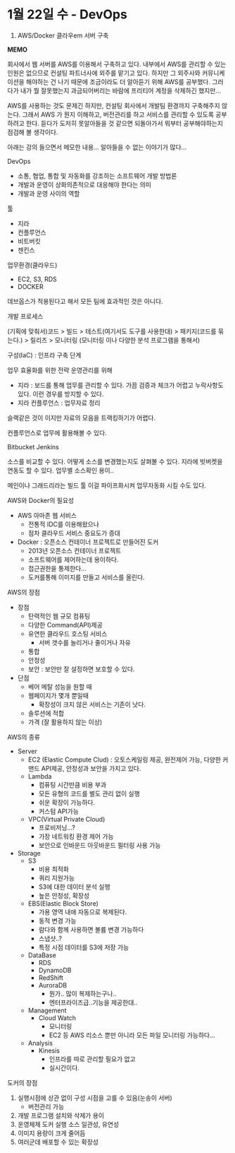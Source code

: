 # 1월 22일 수 - DevOps



1. AWS/Docker 클라우em 서버 구축

**MEMO**

회사에서 웹 서버를 AWS를 이용해서 구축하고 있다. 내부에서 AWS를 관리할 수 있는 인원은 없으므로 컨설팅 파트너사에 외주를 맡기고 있다. 하지만 그 외주사와 커뮤니케이션을 해야하는 건 나기 때문에 조금이라도 더 알아듣기 위해 AWS를 공부했다. 그러다가 내가 뭘 잘못했는지 과금되어버리는 바람에 프리티어 계정을 삭제하긴 했지만...

AWS를 사용하는 것도 문제긴 하지만, 컨설팅 회사에서 개발팀 환경까지 구축해주지 않는다. 그래서 AWS 가 뭔지 이해하고, 버전관리를 하고 서비스를 관리할 수 있도록 공부하려고 한다. 듣다가 도저히 못알아들을 것 같으면 되돌아가서 뭐부터 공부해야하는지 점검해 볼 생각이다.

아래는 강의 들으면서 메모한 내용... 알아들을 수 없는 이야기가 많다...

DevOps

* 소통, 협업, 통합 및 자동화를 강조하는 소프트웨어 개발 방법론
* 개발과 운영이 상화의존적으로 대응해야 한다는 의미
* 개발과 운영 사이의 역할

툴

* 지라
* 컨플루언스
* 비트버킷
* 젠킨스

업무환경\(클라우드\)

* EC2, S3, RDS
* DOCKER

데브옵스가 적용된다고 해서 모든 팀에 효과적인 것은 아니다.

개발 프로세스

\(기획에 맞춰서\)코드 &gt; 빌드 &gt; 테스트\(여기서도 도구를 사용한대\) &gt; 패키지\(코드를 묶는다.\) &gt; 릴리즈 &gt; 모니터링 \(모니터링 이나 다양한 분석 프로그램을 통해서\)

구성\(IaC\) : 인프라 구축 단계

업무 효율화를 위한 전략 운영관리를 위해

* 지라 : 보드를 통해 업무를 관리할 수 있다. 가끔 검증과 체크가 어렵고 누락사항도 있다. 이런 경우를 방지할 수 있다.
* 지라 컨플루언스 : 업무자료 정리

슬랙같은 것이 이지만 자료의 모음을 트랙킹하기가 어렵다.

컨플루언스로 업무에 활용해볼 수 있다.

Bitbucket Jenkins

소스를 비교할 수 있다. 어떻게 소스를 변경했는지도 살펴볼 수 있다. 지라에 빗버켓을 연동도 할 수 있다. 업무별 소스확인 용이..

메인이나 그래드리라는 빌드 툴 이걸 파이프화시켜 업무자동화 시킬 수도 있다.

AWS와 Docker의 필요성

* AWS 아마존 웹 서비스
  * 전통적  IDC를 이용해왔으나
  * 점차 클라우드 서비스 중요도가 증대
* Docker : 오픈소스 컨테이너 프로젝트로 만들어진 도커
  * 2013년 오픈소스 컨테이너 프로젝트
  * 소프트웨어를 제어하는데 용이하다.
  * 접근권한을 통제한다...
  * 도커를통해 이미지를 만들고 서비스를 올린다.

AWS의 장점

* 장점
  * 탄력적인 웹 규모 컴퓨팅
  * 다양한 Command\(API\)제공
  * 유연한 클라우드 호스팅 서비스
    * 서버 갯수를 늘리거나 줄이거나 자유
  * 통합
  * 안정성
  * 보안 : 보안만 잘 설정하면 보호할 수 있다.
* 단점
  * 베어 메탈 성능을 원할 때
  * 웹페이지가 몇개 뿐일때
    * 확장성이 크지 않은 서비스는 기존이 낫다.
  * 솔루션에 적합
  * 가격 \(잘 활용하지 않는 이상\)

AWS의 종류

* Server
  * EC2 \(Elastic Compute Clud\) : 오토스케일링 제공, 완전제어 가능, 다양한 커맨드 API제공, 안정성과 보안을 가지고 있다.
  * Lambda
    * 컴퓨팅 시간만큼 비용 부과
    * 모든 유형의 코드를 별도 관리 없이 실행
    * 쉬운 확장이 가능하다.
    * 커스텀  API가능
  * VPC\(Virtual Private Cloud\)
    * 프로비저닝...?
    * 가장 네트워킹 환경 제어 가능
    * 보안으로 인바운드 아웃바운드 필터링 사용 가능
* Storage
  * S3
    * 비용 최적화
    * 쿼리 지원가능
    * S3에 대한 데이터 분석 실행
    * 높은 안정성, 확장성
  * EBS\(Elastic Block Store\)
    * 가용 영역 내애 자동으로 복제된다.
    * 동적 변경 가능
    * 람다와 함께 사용하면 볼륨 변경 가능하다
    * 스냅샷..?
    * 특정 시점 데이터를 S3에 저장 가능
  * DataBase
    * RDS
    * DynamoDB
    * RedShift
    * AuroraDB
      * 뭔가.. 많이 복제하는구나..
      * 엔터프라이즈급..기능을 제공한대..
  * Management
    * Cloud Watch
      * 모니터링
      * EC2 등 AWS 리소스 뿐만 아니라 모든 파일 모니터링 가능하다...
  * Analysis
    * Kinesis
      * 인프라를 따로 관리할 필요가 없고
      * 실시간이다.

도커의 장점

1. 실행시점에 상관 없이 구성 시점을 고를 수 있음\(눈송이 서버\)
   * 버전관리 가능
2. 개발 프로그램 설치와 삭제가 용이
3. 운영체제 도커 실행 소스 일관성, 유연성
4. 이미지 용량이 크게 줄어듬
5. 여러군데 배포할 수 있는 확장성

